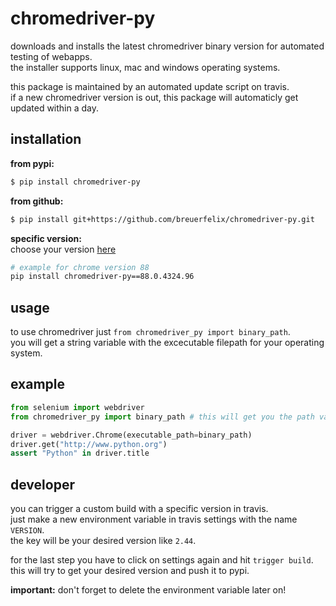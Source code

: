 # chromedriver-py

downloads and installs the latest chromedriver binary version for automated testing of webapps.  
the installer supports linux, mac and windows operating systems.

this package is maintained by an automated update script on travis.  
if a new chromedriver version is out, this package will automaticly get updated within a day.

## installation

__from pypi:__
```bash
$ pip install chromedriver-py
```

__from github:__
```bash
$ pip install git+https://github.com/breuerfelix/chromedriver-py.git
```

__specific version:__  
choose your version [here](https://pypi.org/project/chromedriver-py/#history)
```bash
# example for chrome version 88
pip install chromedriver-py==88.0.4324.96
```

## usage

to use chromedriver just `from chromedriver_py import binary_path`.  
you will get a string variable with the excecutable filepath for your operating system.

## example
```python
from selenium import webdriver
from chromedriver_py import binary_path # this will get you the path variable

driver = webdriver.Chrome(executable_path=binary_path)
driver.get("http://www.python.org")
assert "Python" in driver.title
```

## developer

you can trigger a custom build with a specific version in travis.  
just make a new environment variable in travis settings with the name `VERSION`.  
the key will be your desired version like `2.44`.

for the last step you have to click on settings again and hit `trigger build`.  
this will try to get your desired version and push it to pypi.

__important:__ don't forget to delete the environment variable later on!
